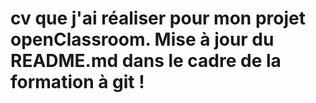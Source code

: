 # cv que j'ai réaliser pour mon projet openClassroom. Mise à jour du README.md dans le cadre de la formation à git !
